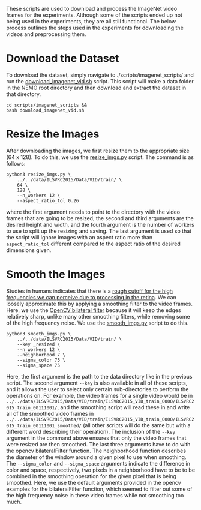 These scripts are used to download and process the ImageNet video frames for the experiments. Although some of the scripts ended up not being used in the experiments, they are all still functional. The below process outlines the steps used in the experiments for downloading the videos and preprocessing them.

# Download the Dataset
To download the dataset, simply navigate to ./scripts/imagenet_scripts/ and run the [download_imagenet_vid.sh](https://github.com/MichaelTeti/NEMO/blob/main/scripts/imagenet_scripts/download_imagenet_vid.sh) script. This script will make a data folder in the NEMO root directory and then download and extract the dataset in that directory. 
```
cd scripts/imagenet_scripts &&
bash download_imagenet_vid.sh
```

# Resize the Images
After downloading the images, we first resize them to the appropriate size (64 x 128). To do this, we use the [resize_imgs.py](https://github.com/MichaelTeti/NEMO/blob/main/scripts/imagenet_scripts/resize_imgs.py) script. The command is as follows:
```
python3 resize_imgs.py \
    ../../data/ILSVRC2015/Data/VID/train/ \
    64 \
    128 \
    --n_workers 12 \
    --aspect_ratio_tol 0.26
```
where the first argument needs to point to the directory with the video frames that are going to be resized, the second and third arguments are the desired height and width, and the fourth argument is the number of workers to use to split up the resizing and saving. The last argument is used so that the script will ignore images with an aspect ratio more than ```aspect_ratio_tol``` different compared to the aspect ratio of the desired dimensions given.

# Smooth the Images
Studies in humans indicates that there is a [rough cutoff for the high frequencies we can perceive due to processing in the retina](https://www.mitpressjournals.org/doi/pdfplus/10.1162/neco.1992.4.2.196?casa_token=95yx6REIObMAAAAA:dN1g1iQV-yId9OOrdNIDCMG8nE1hYBFHR-TFuWJLN4f0lqnvIedoyoIbwr-FAGpRdbWZ_LUUITE). We can loosely approximate this by applying a smoothing filter to the video frames. Here, we use the [OpenCV bilateral filter](https://docs.opencv.org/master/d4/d86/group__imgproc__filter.html#ga9d7064d478c95d60003cf839430737ed) because it will keep the edges relatively sharp, unlike many other smoothing filters, while removing some of the high frequency noise. We use the [smooth_imgs.py](https://github.com/MichaelTeti/NEMO/blob/main/scripts/imagenet_scripts/smooth_imgs.py) script to do this. 
```
python3 smooth_imgs.py \
    ../../data/ILSVRC2015/Data/VID/train/ \
    --key _resized \
    --n_workers 12 \
    --neighborhood 7 \
    --sigma_color 75 \
    --sigma_space 75
```
Here, the first argument is the path to the data directory like in the previous script. The second argument ```--key``` is also available in all of these scripts, and it allows the user to select only certain sub-directories to perform the operations on. For example, the video frames for a single video would be in ```../../data/ILSVRC2015/Data/VID/train/ILSVRC2015_VID_train_0000/ILSVRC2015_train_00111001/```, and the smoothing script will read these in and write all of the smoothed video frames in ```../../data/ILSVRC2015/Data/VID/train/ILSVRC2015_VID_train_0000/ILSVRC2015_train_00111001_smoothed/``` (all other scripts will do the same but with a different word describing their operation). The inclusion of the ```--key``` argument in the command above ensures that only the video frames that were resized are then smoothed. The last three arguments have to do with the opencv bilateralFilter function. The neighborhood function describes the diameter of the window around a given pixel to use when smoothing. The ```--sigma_color``` and ```--sigma_space``` arguments indicate the difference in color and space, respectively, two pixels in a neighborhood have to be to be combined in the smoothing operation for the given pixel that is being smoothed. Here, we use the default arguments provided in the opencv examples for the bilateralFilter function, which seemed to filter out some of the high frequency noise in these video frames while not smoothing too much.
